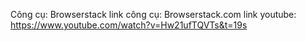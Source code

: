 Công cụ: Browserstack
link công cụ: Browserstack.com
link youtube: https://www.youtube.com/watch?v=Hw21ufTQVTs&t=19s
